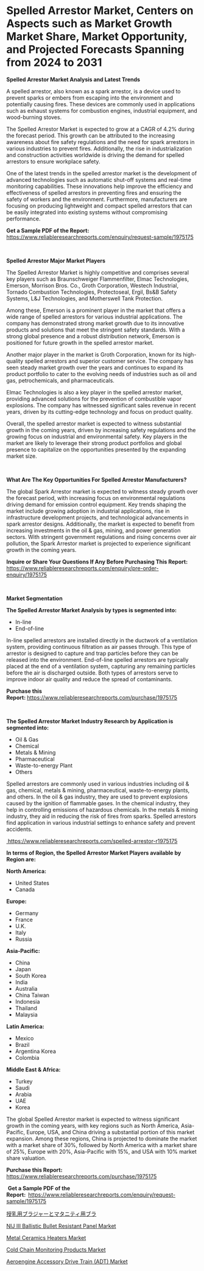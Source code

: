 <p><h1>Spelled Arrestor Market, Centers on Aspects such as Market Growth Market Share, Market Opportunity, and Projected Forecasts Spanning from 2024 to 2031</h1></p><p><strong>Spelled Arrestor Market Analysis and Latest Trends</strong></p>
<p><p>A spelled arrestor, also known as a spark arrestor, is a device used to prevent sparks or embers from escaping into the environment and potentially causing fires. These devices are commonly used in applications such as exhaust systems for combustion engines, industrial equipment, and wood-burning stoves.</p><p>The Spelled Arrestor Market is expected to grow at a CAGR of 4.2% during the forecast period. This growth can be attributed to the increasing awareness about fire safety regulations and the need for spark arrestors in various industries to prevent fires. Additionally, the rise in industrialization and construction activities worldwide is driving the demand for spelled arrestors to ensure workplace safety.</p><p>One of the latest trends in the spelled arrestor market is the development of advanced technologies such as automatic shut-off systems and real-time monitoring capabilities. These innovations help improve the efficiency and effectiveness of spelled arrestors in preventing fires and ensuring the safety of workers and the environment. Furthermore, manufacturers are focusing on producing lightweight and compact spelled arrestors that can be easily integrated into existing systems without compromising performance.</p></p>
<p><strong>Get a Sample PDF of the Report:&nbsp;</strong> <a href="https://www.reliableresearchreports.com/enquiry/request-sample/1975175">https://www.reliableresearchreports.com/enquiry/request-sample/1975175</a></p>
<p>&nbsp;</p>
<p><strong>Spelled Arrestor Major Market Players</strong></p>
<p><p>The Spelled Arrestor Market is highly competitive and comprises several key players such as Braunschweiger Flammenfilter, Elmac Technologies, Emerson, Morrison Bros. Co., Groth Corporation, Westech Industrial, Tornado Combustion Technologies, Protectoseal, Ergil, Bs&B Safety Systems, L&J Technologies, and Motherswell Tank Protection. </p><p>Among these, Emerson is a prominent player in the market that offers a wide range of spelled arrestors for various industrial applications. The company has demonstrated strong market growth due to its innovative products and solutions that meet the stringent safety standards. With a strong global presence and a robust distribution network, Emerson is positioned for future growth in the spelled arrestor market.</p><p>Another major player in the market is Groth Corporation, known for its high-quality spelled arrestors and superior customer service. The company has seen steady market growth over the years and continues to expand its product portfolio to cater to the evolving needs of industries such as oil and gas, petrochemicals, and pharmaceuticals.</p><p>Elmac Technologies is also a key player in the spelled arrestor market, providing advanced solutions for the prevention of combustible vapor explosions. The company has witnessed significant sales revenue in recent years, driven by its cutting-edge technology and focus on product quality.</p><p>Overall, the spelled arrestor market is expected to witness substantial growth in the coming years, driven by increasing safety regulations and the growing focus on industrial and environmental safety. Key players in the market are likely to leverage their strong product portfolios and global presence to capitalize on the opportunities presented by the expanding market size.</p></p>
<p>&nbsp;</p>
<p><strong>What Are The Key Opportunities For Spelled Arrestor Manufacturers?</strong></p>
<p><p>The global Spark Arrestor market is expected to witness steady growth over the forecast period, with increasing focus on environmental regulations driving demand for emission control equipment. Key trends shaping the market include growing adoption in industrial applications, rise in infrastructure development projects, and technological advancements in spark arrestor designs. Additionally, the market is expected to benefit from increasing investments in the oil & gas, mining, and power generation sectors. With stringent government regulations and rising concerns over air pollution, the Spark Arrestor market is projected to experience significant growth in the coming years.</p></p>
<p><strong>Inquire or Share Your Questions If Any Before Purchasing This Report:</strong> <a href="https://www.reliableresearchreports.com/enquiry/pre-order-enquiry/1975175">https://www.reliableresearchreports.com/enquiry/pre-order-enquiry/1975175</a></p>
<p>&nbsp;</p>
<p><strong>Market Segmentation</strong></p>
<p><strong>The Spelled Arrestor Market Analysis by types is segmented into:</strong></p>
<p><ul><li>In-line</li><li>End-of-line</li></ul></p>
<p><p>In-line spelled arrestors are installed directly in the ductwork of a ventilation system, providing continuous filtration as air passes through. This type of arrestor is designed to capture and trap particles before they can be released into the environment. End-of-line spelled arrestors are typically placed at the end of a ventilation system, capturing any remaining particles before the air is discharged outside. Both types of arrestors serve to improve indoor air quality and reduce the spread of contaminants.</p></p>
<p><strong>Purchase this Report:&nbsp;</strong><a href="https://www.reliableresearchreports.com/purchase/1975175">https://www.reliableresearchreports.com/purchase/1975175</a></p>
<p>&nbsp;</p>
<p><strong>The Spelled Arrestor Market Industry Research by Application is segmented into:</strong></p>
<p><ul><li>Oil & Gas</li><li>Chemical</li><li>Metals & Mining</li><li>Pharmaceutical</li><li>Waste-to-energy Plant</li><li>Others</li></ul></p>
<p><p>Spelled arrestors are commonly used in various industries including oil & gas, chemical, metals & mining, pharmaceutical, waste-to-energy plants, and others. In the oil & gas industry, they are used to prevent explosions caused by the ignition of flammable gases. In the chemical industry, they help in controlling emissions of hazardous chemicals. In the metals & mining industry, they aid in reducing the risk of fires from sparks. Spelled arrestors find application in various industrial settings to enhance safety and prevent accidents.</p></p>
<p><a href="https://www.reliableresearchreports.com/spelled-arrestor-r1975175">&nbsp;https://www.reliableresearchreports.com/spelled-arrestor-r1975175</a></p>
<p><strong>In terms of Region, the Spelled Arrestor Market Players available by Region are:</strong></p>
<p>
    <p> <strong> North America: </strong>
        <ul>
            <li>United States</li>
            <li>Canada</li>
        </ul>
        </p> 
    <p> <strong> Europe: </strong>
        <ul>
            <li>Germany</li>
            <li>France</li>
            <li>U.K.</li>
            <li>Italy</li>
            <li>Russia</li>
        </ul>
        </p> 
    <p> <strong> Asia-Pacific: </strong>
        <ul>
            <li>China</li>
            <li>Japan</li>
            <li>South Korea</li>
            <li>India</li>
            <li>Australia</li>
            <li>China Taiwan</li>
            <li>Indonesia</li>
            <li>Thailand</li>
            <li>Malaysia</li>
        </ul>
        </p> 
    <p> <strong> Latin America: </strong>
        <ul>
            <li>Mexico</li>
            <li>Brazil</li>
            <li>Argentina Korea</li>
            <li>Colombia</li>
        </ul>
        </p> 
    <p> <strong> Middle East & Africa: </strong>
        <ul>
            <li>Turkey</li>
            <li>Saudi</li>
            <li>Arabia</li>
            <li>UAE</li>
            <li>Korea</li>
        </ul>
    </p>
    </p>
<p><p>The global Spelled Arrestor market is expected to witness significant growth in the coming years, with key regions such as North America, Asia-Pacific, Europe, USA, and China driving a substantial portion of this market expansion. Among these regions, China is projected to dominate the market with a market share of 30%, followed by North America with a market share of 25%, Europe with 20%, Asia-Pacific with 15%, and USA with 10% market share valuation.</p></p>
<p><strong>Purchase this Report: </strong><a href="https://www.reliableresearchreports.com/purchase/1975175">https://www.reliableresearchreports.com/purchase/1975175</a></p>
<p>&nbsp;<strong>Get a Sample PDF of the Report:&nbsp;&nbsp;</strong><a href="https://www.reliableresearchreports.com/enquiry/request-sample/1975175">https://www.reliableresearchreports.com/enquiry/request-sample/1975175</a></p>
<p><strong></strong></p>
<p><p><a href="https://medium.com/@nicosmitham2023/%E7%9C%8B%E8%AD%B7%E7%94%A8%E3%81%8A%E3%82%88%E3%81%B3%E3%83%9E%E3%82%BF%E3%83%8B%E3%83%86%E3%82%A3%E7%94%A8%E3%83%96%E3%83%A9%E5%B8%82%E5%A0%B4%E3%81%AE%E8%A6%8F%E6%A8%A1%E3%81%AF-%E3%82%B0%E3%83%AD%E3%83%BC%E3%83%90%E3%83%AB%E7%94%A3%E6%A5%AD%E3%81%AB%E3%81%8A%E3%81%91%E3%82%8B%E6%9C%80%E9%81%A9%E3%81%AA%E3%83%9E%E3%83%BC%E3%82%B1%E3%83%86%E3%82%A3%E3%83%B3%E3%82%B0%E3%83%81%E3%83%A3%E3%83%B3%E3%83%8D%E3%83%AB%E3%82%92%E7%A4%BA%E3%81%97%E3%81%A6%E3%81%84%E3%81%BE%E3%81%99-51b38aa17949">授乳用ブラジャーとマタニティ用ブラ</a></p><p><a href="https://issuu.com/reportprime-2/docs/nij-iii-ballistic-bullet-resistant-panel-market-si">NIJ III Ballistic Bullet Resistant Panel Market</a></p><p><a href="https://www.linkedin.com/pulse/metal-ceramics-heaters-market-analysis-its-cagr-segmentation-32fze?trackingId=wNC9Mn3JVJHnrlcyjM8fNg%3D%3D">Metal Ceramics Heaters Market</a></p><p><a href="https://www.linkedin.com/pulse/cold-chain-monitoring-products-market-size-reveals-best-tcqwe?trackingId=PiVKJcEKi3GRHlQAnZWJCw%3D%3D">Cold Chain Monitoring Products Market</a></p><p><a href="https://github.com/dimitrishawkinswaynenp91rgz/Market-Research-Report-List-2/blob/main/aeroengine-accessory-drive-train-adt-market.md">Aeroengine Accessory Drive Train (ADT) Market</a></p></p>